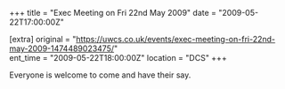 +++
title = "Exec Meeting on Fri 22nd May 2009"
date = "2009-05-22T17:00:00Z"

[extra]
original = "https://uwcs.co.uk/events/exec-meeting-on-fri-22nd-may-2009-1474489023475/"    
ent_time = "2009-05-22T18:00:00Z"
location = "DCS"
+++

Everyone is welcome to come and have their say.

